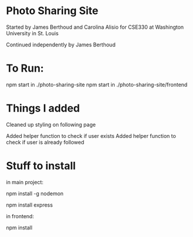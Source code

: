 # Photo Sharing Site
Started by James Berthoud and Carolina Alisio for CSE330 at Washington University in St. Louis

Continued independently by James Berthoud

# To Run:

npm start in ./photo-sharing-site 
npm start in ./photo-sharing-site/frontend


# Things I added
Cleaned up styling on following page

Added helper function to check if user exists
Added helper function to check if user is already followed




# Stuff to install
in main project:

npm install -g nodemon

npm install express


in frontend:

npm install



